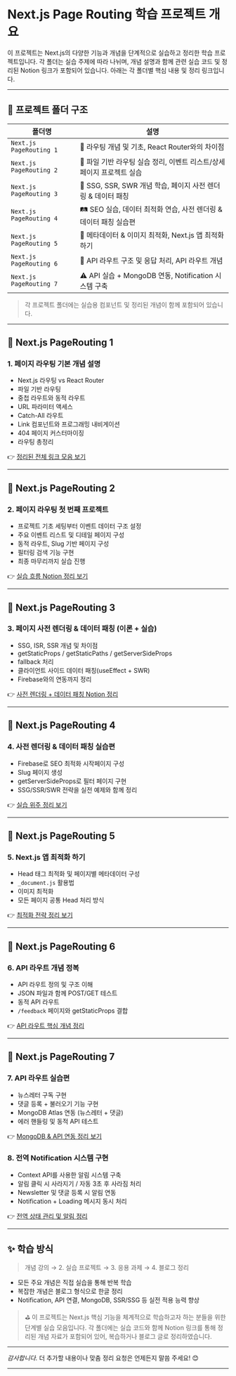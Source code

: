 # Next.js Page Routing 학습 프로젝트 개요

이 프로젝트는 Next.js의 다양한 기능과 개념을 단계적으로 실습하고 정리한 학습 프로젝트입니다. 각 폴더는 실습 주제에 따라 나뉘며, 개념 설명과 함께 관련 실습 코드 및 정리된 Notion 링크가 포함되어 있습니다. 아래는 각 폴더별 핵심 내용 및 정리 링크입니다.

---

## 📁 프로젝트 폴더 구조

| 폴더명 | 설명 |
|--------|------|
| `Next.js PageRouting 1` | 📌 라우팅 개념 및 기초, React Router와의 차이점 |
| `Next.js PageRouting 2` | 📁 파일 기반 라우팅 실습 정리, 이벤트 리스트/상세 페이지 프로젝트 실습 |
| `Next.js PageRouting 3` | 🧭 SSG, SSR, SWR 개념 학습, 페이지 사전 렌더링 & 데이터 패칭 |
| `Next.js PageRouting 4` | 🛤️ SEO 실습, 데이터 최적화 연습, 사전 렌더링 & 데이터 패칭 실습편 |
| `Next.js PageRouting 5` | 🔁 메타데이터 & 이미지 최적화, Next.js 앱 최적화 하기 |
| `Next.js PageRouting 6` | 🔗 API 라우트 구조 및 응답 처리, API 라우트 개념 |
| `Next.js PageRouting 7` | ⚠️ API 실습 + MongoDB 연동, Notification 시스템 구축 |

> 각 프로젝트 폴더에는 실습용 컴포넌트 및 정리된 개념이 함께 포함되어 있습니다.

---

## 📁 Next.js PageRouting 1
### 1. 페이지 라우팅 기본 개념 설명
- Next.js 라우팅 vs React Router
- 파일 기반 라우팅
- 중첩 라우트와 동적 라우트
- URL 파라미터 액세스
- Catch-All 라우트
- Link 컴포넌트와 프로그래밍 내비게이션
- 404 페이지 커스터마이징
- 라우팅 총정리

👉 [정리된 전체 링크 모음 보기](https://www.notion.so/1-Next-js-React-Router-1bbc23f3073480309df0ea83d13f6bab?pvs=21)

---

## 📁 Next.js PageRouting 2
### 2. 페이지 라우팅 첫 번째 프로젝트
- 프로젝트 기초 세팅부터 이벤트 데이터 구조 설정
- 주요 이벤트 리스트 및 디테일 페이지 구성
- 동적 라우트, Slug 기반 페이지 구성
- 필터링 검색 기능 구현
- 최종 마무리까지 실습 진행

👉 [실습 흐름 Notion 정리 보기](https://www.notion.so/1-Page-Router-1bbc23f30734803a9ce2cd2d8ac54c30?pvs=21)

---

## 📁 Next.js PageRouting 3
### 3. 페이지 사전 렌더링 & 데이터 패칭 (이론 + 실습)
- SSG, ISR, SSR 개념 및 차이점
- getStaticProps / getStaticPaths / getServerSideProps
- fallback 처리
- 클라이언트 사이드 데이터 패칭(useEffect + SWR)
- Firebase와의 연동까지 정리

👉 [사전 렌더링 + 데이터 패칭 Notion 정리](https://www.notion.so/1-React-Next-js-1bdc23f3073480f2bd69e54b793dff78?pvs=21)

---

## 📁 Next.js PageRouting 4
### 4. 사전 렌더링 & 데이터 패칭 실습편
- Firebase로 SEO 최적화 시작페이지 구성
- Slug 페이지 생성
- getServerSideProps로 필터 페이지 구현
- SSG/SSR/SWR 전략을 실전 예제와 함께 정리

👉 [실습 위주 정리 보기](https://www.notion.so/1-Next-js-Firebase-SEO-1c0c23f30734803ba059d51e5c38406e?pvs=21)

---

## 📁 Next.js PageRouting 5
### 5. Next.js 앱 최적화 하기
- Head 태그 최적화 및 페이지별 메타데이터 구성
- `_document.js` 활용법
- 이미지 최적화
- 모든 페이지 공통 Head 처리 방식

👉 [최적화 전략 정리 보기](https://www.notion.so/1-Next-js-head-next-head-1c1c23f307348060961be1220f894462?pvs=21)

---

## 📁 Next.js PageRouting 6
### 6. API 라우트 개념 정복
- API 라우트 정의 및 구조 이해
- JSON 파일과 함께 POST/GET 테스트
- 동적 API 라우트
- `/feedback` 페이지와 getStaticProps 결합

👉 [API 라우트 핵심 개념 정리](https://www.notion.so/1-API-1c1c23f307348068a97ce30f61421a6f?pvs=21)

---

## 📁 Next.js PageRouting 7
### 7. API 라우트 실습편
- 뉴스레터 구독 구현
- 댓글 등록 + 불러오기 기능 구현
- MongoDB Atlas 연동 (뉴스레터 + 댓글)
- 에러 핸들링 및 동적 API 테스트

👉 [MongoDB & API 연동 정리 보기](https://www.notion.so/1-Next-js-1c2c23f30734806289bded564510294a?pvs=21)

### 8. 전역 Notification 시스템 구현
- Context API를 사용한 알림 시스템 구축
- 알림 클릭 시 사라지기 / 자동 3초 후 사라짐 처리
- Newsletter 및 댓글 등록 시 알림 연동
- Notification + Loading 메시지 동시 처리

👉 [전역 상태 관리 및 알림 정리](https://www.notion.so/1-React-Next-js-Notification-1c4c23f3073480669a69d4dc774e7766?pvs=21)

---

## ✨ 학습 방식

> 개념 강의 → 2. 실습 프로젝트 → 3. 응용 과제 → 4. 블로그 정리

- 모든 주요 개념은 직접 실습을 통해 반복 학습
- 복잡한 개념은 블로그 형식으로 한글 정리
- Notification, API 연결, MongoDB, SSR/SSG 등 실전 적용 능력 향상

> ⛳ 이 프로젝트는 Next.js 핵심 기능을 체계적으로 학습하고자 하는 분들을 위한 단계별 실습 모음입니다. 
> 각 폴더에는 실습 코드와 함께 Notion 링크를 통해 정리된 개념 자료가 포함되어 있어, 복습하거나 블로그 글로 정리하였습니다.

---

_감사합니다._ 더 추가할 내용이나 맞춤 정리 요청은 언제든지 말씀 주세요! 😊

---





